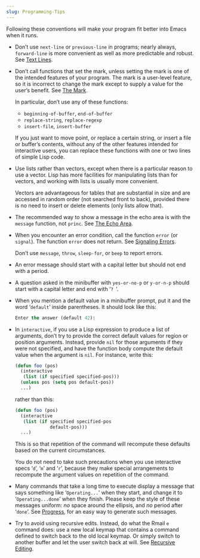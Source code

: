 ```yaml
---
slug: Programming-Tips
---
```


Following these conventions will make your program fit better into Emacs when it runs.

*   Don’t use `next-line` or `previous-line` in programs; nearly always, `forward-line` is more convenient as well as more predictable and robust. See [Text Lines](/docs/elisp/Text-Lines).

*   Don’t call functions that set the mark, unless setting the mark is one of the intended features of your program. The mark is a user-level feature, so it is incorrect to change the mark except to supply a value for the user’s benefit. See [The Mark](/docs/elisp/The-Mark).

    In particular, don’t use any of these functions:

    *   `beginning-of-buffer`, `end-of-buffer`
    *   `replace-string`, `replace-regexp`
    *   `insert-file`, `insert-buffer`

    If you just want to move point, or replace a certain string, or insert a file or buffer’s contents, without any of the other features intended for interactive users, you can replace these functions with one or two lines of simple Lisp code.

*   Use lists rather than vectors, except when there is a particular reason to use a vector. Lisp has more facilities for manipulating lists than for vectors, and working with lists is usually more convenient.

    Vectors are advantageous for tables that are substantial in size and are accessed in random order (not searched front to back), provided there is no need to insert or delete elements (only lists allow that).

*   The recommended way to show a message in the echo area is with the `message` function, not `princ`. See [The Echo Area](/docs/elisp/The-Echo-Area).

*   When you encounter an error condition, call the function `error` (or `signal`). The function `error` does not return. See [Signaling Errors](/docs/elisp/Signaling-Errors).

    Don’t use `message`, `throw`, `sleep-for`, or `beep` to report errors.

*   An error message should start with a capital letter but should not end with a period.

*   A question asked in the minibuffer with `yes-or-no-p` or `y-or-n-p` should start with a capital letter and end with ‘`? `’.

*   When you mention a default value in a minibuffer prompt, put it and the word ‘`default`’ inside parentheses. It should look like this:

    ```lisp
    Enter the answer (default 42):
    ```

*   In `interactive`, if you use a Lisp expression to produce a list of arguments, don’t try to provide the correct default values for region or position arguments. Instead, provide `nil` for those arguments if they were not specified, and have the function body compute the default value when the argument is `nil`. For instance, write this:

    ```lisp
    (defun foo (pos)
      (interactive
       (list (if specified specified-pos)))
      (unless pos (setq pos default-pos))
      ...)
    ```

    rather than this:

    ```lisp
    (defun foo (pos)
      (interactive
       (list (if specified specified-pos
                 default-pos)))
      ...)
    ```

    This is so that repetition of the command will recompute these defaults based on the current circumstances.

    You do not need to take such precautions when you use interactive specs ‘`d`’, ‘`m`’ and ‘`r`’, because they make special arrangements to recompute the argument values on repetition of the command.

*   Many commands that take a long time to execute display a message that says something like ‘`Operating...`’ when they start, and change it to ‘`Operating...done`’ when they finish. Please keep the style of these messages uniform: *no* space around the ellipsis, and *no* period after ‘`done`’. See [Progress](/docs/elisp/Progress), for an easy way to generate such messages.

*   Try to avoid using recursive edits. Instead, do what the Rmail `e` command does: use a new local keymap that contains a command defined to switch back to the old local keymap. Or simply switch to another buffer and let the user switch back at will. See [Recursive Editing](/docs/elisp/Recursive-Editing).
